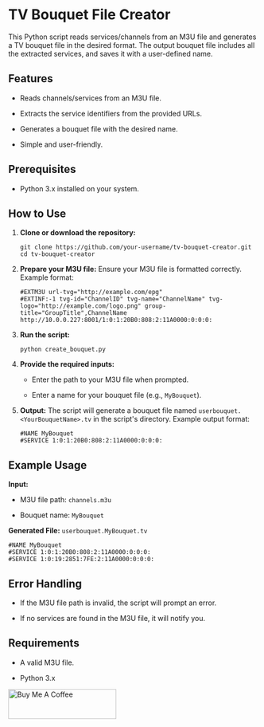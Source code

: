 TV Bouquet File Creator
=======================

This Python script reads services/channels from an M3U file and generates a TV bouquet file in the desired format. The output bouquet file includes all the extracted services, and saves it with a user-defined name.

Features
--------

-   Reads channels/services from an M3U file.

-   Extracts the service identifiers from the provided URLs.

-   Generates a bouquet file with the desired name.

-   Simple and user-friendly.

Prerequisites
-------------

-   Python 3.x installed on your system.

How to Use
----------

1.  **Clone or download the repository:**

    ```
    git clone https://github.com/your-username/tv-bouquet-creator.git
    cd tv-bouquet-creator
    ```

2.  **Prepare your M3U file:** Ensure your M3U file is formatted correctly. Example format:

    ```
    #EXTM3U url-tvg="http://example.com/epg"
    #EXTINF:-1 tvg-id="ChannelID" tvg-name="ChannelName" tvg-logo="http://example.com/logo.png" group-title="GroupTitle",ChannelName
    http://10.0.0.227:8001/1:0:1:20B0:808:2:11A0000:0:0:0:
    ```

3.  **Run the script:**

    ```
    python create_bouquet.py
    ```

4.  **Provide the required inputs:**

    -   Enter the path to your M3U file when prompted.

    -   Enter a name for your bouquet file (e.g., `MyBouquet`).

5.  **Output:** The script will generate a bouquet file named `userbouquet.<YourBouquetName>.tv` in the script's directory. Example output format:

    ```
    #NAME MyBouquet
    #SERVICE 1:0:1:20B0:808:2:11A0000:0:0:0:
    ```

Example Usage
-------------

**Input:**

-   M3U file path: `channels.m3u`

-   Bouquet name: `MyBouquet`

**Generated File:** `userbouquet.MyBouquet.tv`

```
#NAME MyBouquet
#SERVICE 1:0:1:20B0:808:2:11A0000:0:0:0:
#SERVICE 1:0:19:2851:7FE:2:11A0000:0:0:0:
```

Error Handling
--------------

-   If the M3U file path is invalid, the script will prompt an error.

-   If no services are found in the M3U file, it will notify you.

Requirements
------------

-   A valid M3U file.

-   Python 3.x

<a href="https://www.buymeacoffee.com/CurtisFeatures" target="_blank"><img src="https://cdn.buymeacoffee.com/buttons/v2/default-yellow.png" alt="Buy Me A Coffee" style="height: 60px !important;width: 217px !important;" ></a>
